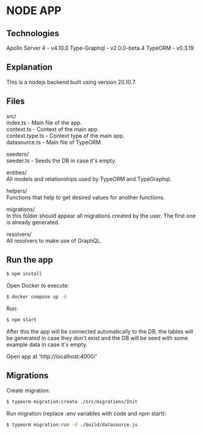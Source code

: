 # NODE APP

## Technologies

Apollo Server 4 - v4.10.0
Type-Graphql - v2.0.0-beta.4
TypeORM - v0.3.19

## Explanation

This is a nodejs backend built using version 20.10.7.


## Files

src/
<br>
  index.ts - Main file of the app.
  <br>
  context.ts - Context of the main app.
  <br>
  context.type.ts - Context type of the main app.
  <br>
  datasource.ts - Main file of TypeORM.

seeders/
<br>
  seeder.ts - Seeds the DB in case it's empty.

entities/
<br>
  All models and relationships used by TypeORM and TypeGraphql.

helpers/
<br>
  Functions that help to get desired values for another functions.

migrations/
<br>
  In this folder should appear all migrations created by the user. The first one is already generated.

resolvers/
<br>
  All resolvers to make use of GraphQL.


## Run the app 

```bash
$ npm install
```

Open Docker to execute:

```bash
$ docker compose up -d
```

Run:

```bash
$ npm start
```

After this the app will be connected automatically to the DB, the tables will be generated in case they don't exist and the DB will be seed with some example data in case it's empty.

Open app at 'http://localhost:4000/'


## Migrations

Create migration:

```bash
$ typeorm migration:create ./src/migrations/Init
```

Run migration (replace .env variables with code and npm start):

```bash
$ typeorm migration:run -d ./build/datasource.js
```
